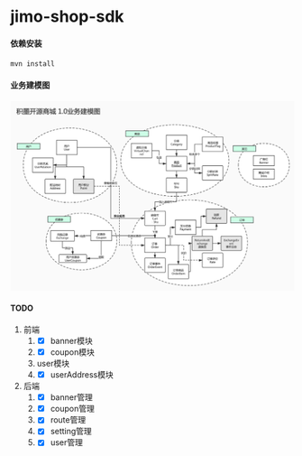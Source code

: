 # jimo-shop-sdk

#### 依赖安装
    mvn install

#### 业务建模图
![业务建模图](./docs/media/model.png)

#### TODO

1. 前端
    1. - [x] banner模块
    2. - [x] coupon模块
    3. user模块
    4. - [x] userAddress模块
    
2. 后端
    1. - [x] banner管理
    2. - [x] coupon管理
    3. - [x] route管理
    4. - [x] setting管理
    5. - [x] user管理
